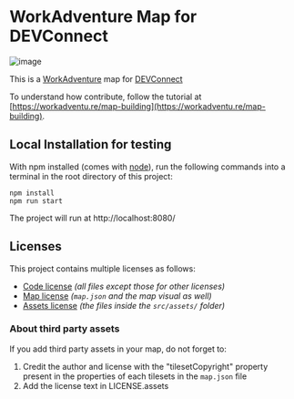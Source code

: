 # WorkAdventure Map for DEVConnect

![image](https://user-images.githubusercontent.com/111600/163675019-9b2c1086-51b4-4cf5-a24c-97a054265d42.png)

This is a [WorkAdventure](https://workadventu.re) map for [DEVConnect](https://devconnect.org/)

To understand how contribute, follow the tutorial at [https://workadventu.re/map-building](https://workadventu.re/map-building).

## Local Installation for testing

With npm installed (comes with [node](https://nodejs.org/en/)), run the following commands into a terminal in the root directory of this project:

```shell
npm install
npm run start
```

The project will run at http://localhost:8080/

## Licenses

This project contains multiple licenses as follows:

* [Code license](./LICENSE.code) *(all files except those for other licenses)*
* [Map license](./LICENSE.map) *(`map.json` and the map visual as well)*
* [Assets license](./LICENSE.assets) *(the files inside the `src/assets/` folder)*

### About third party assets

If you add third party assets in your map, do not forget to:
1. Credit the author and license with the "tilesetCopyright" property present in the properties of each tilesets in the `map.json` file
2. Add the license text in LICENSE.assets
